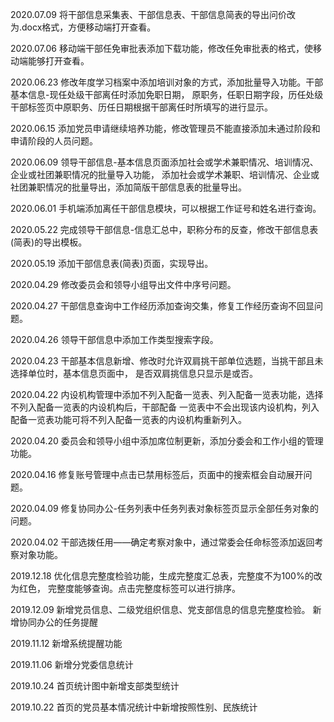 2020.07.09
将干部信息采集表、干部信息表、干部信息简表的导出问价改为.docx格式，方便移动端打开查看。

2020.07.06
移动端干部任免审批表添加下载功能，修改任免审批表的格式，使移动端能够打开查看。

2020.06.23
修改年度学习档案中添加培训对象的方式，添加批量导入功能。干部基本信息-现任处级干部离任时添加免职日期，
原职务，任职日期字段，历任处级干部标签页中原职务、历任日期根据干部离任时所填写的进行显示。

2020.06.15
添加党员申请继续培养功能，修改管理员不能直接添加未通过阶段和申请阶段的人员问题。

2020.06.09
领导干部信息-基本信息页面添加社会或学术兼职情况、培训情况、企业或社团兼职情况的批量导入功能，
添加社会或学术兼职、培训情况、企业或社团兼职情况的批量导出，添加简版干部信息表的批量导出。

2020.06.01
手机端添加离任干部信息模块，可以根据工作证号和姓名进行查询。

2020.05.22
完成领导干部信息-信息汇总中，职称分布的反查，修改干部信息表(简表)的导出模板。

2020.05.19
添加干部信息表(简表)页面，实现导出。

2020.04.29
修改委员会和领导小组导出文件中序号问题。

2020.04.27
干部信息查询中工作经历添加查询交集，修复工作经历查询不回显问题。

2020.04.26
领导干部信息中添加工作类型搜索字段。

2020.04.23
干部基本信息新增、修改时允许双肩挑干部单位选题，当挑干部且未选择单位时，基本信息页面中，
是否双肩挑信息只显示是或否。

2020.04.22
内设机构管理中添加不列入配备一览表、列入配备一览表功能，选择不列入配备一览表的内设机构后，干部配备
一览表中不会出现该内设机构，列入配备一览表功能可将不列入配备一览表的内设机构重新列入。

2020.04.20
委员会和领导小组中添加席位制更新，添加分委会和工作小组的管理功能。

2020.04.16
修复账号管理中点击已禁用标签后，页面中的搜索框会自动展开问题。

2020.04.09
修复协同办公-任务列表中任务列表对象标签页显示全部任务对象的问题。

2020.04.02
干部选拨任用——确定考察对象中，通过常委会任命标签添加返回考察对象功能。

2019.12.18
优化信息完整度检验功能，生成完整度汇总表，完整度不为100%的改为红色，
完整度能够查询。点击完整度标签可以进行排序。

2019.12.09
新增党员信息、二级党组织信息、党支部信息的信息完整度检验。
新增协同办公的任务提醒

2019.11.12
新增系统提醒功能

2019.11.06
新增分党委信息统计

2019.10.24
首页统计图中新增支部类型统计

2019.10.22
首页的党员基本情况统计中新增按照性别、民族统计